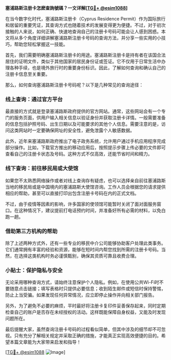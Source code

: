 **塞浦路斯注册卡怎麽查詢號碼？一文详解[[TG💪+ @esim1088](https://t.me/s/esim1088)]**

在当今数字化时代，塞浦路斯注册卡（Cyprus Residence Permit）作为国际旅行和居留的重要凭证，其查询方式也随着技术的发展变得更为便捷。不过，对于初次接触的人来说，如何正确、快速地查询自己的注册卡号码可能会让人感到困惑。本文将从多个角度详细讲解塞浦路斯注册卡号码的查询方法，并分享一些实用的小技巧，帮助您轻松掌握这一技能。

首先，我们需要明确塞浦路斯注册卡的用途。塞浦路斯注册卡是持有者在该国合法居住的证明文件，类似于其他国家的居民身份证或签证。它不仅用于日常生活中办理各种手续，也是境外旅行时的重要身份标识。因此，了解如何查询和确认自己的注册卡信息至关重要。

那么，如何查询塞浦路斯注册卡号码呢？以下是几种常见的查询途径：

### **线上查询：通过官方平台**
最直接的方式就是登录塞浦路斯政府提供的官方网站。通常，这些网站会有一个专门的服务页面，供用户输入相关信息以验证身份并获取注册卡详情。一般需要准备的信息包括护照号码、出生日期以及可能要求的其他个人信息。需要注意的是，访问这类网站时一定要确保网址的安全性，避免泄露个人敏感数据。

此外，近年来塞浦路斯政府推出了电子政务系统，允许用户通过手机应用程序完成部分操作。比如，下载官方推出的移动应用后，按照提示步骤上传必要的文件即可查看自己的注册卡状态及号码。这种方式不仅高效，还能节省时间和精力。

### **线下查询：前往移民局或大使馆**
如果您不太熟悉网络操作或者对线上查询存有疑虑，也可以选择亲自前往塞浦路斯当地的移民局或是中国境内的塞浦路斯大使馆咨询。工作人员会根据您的请求提供相应的帮助，甚至可以直接打印出包含注册卡号码在内的正式文档。

不过，由于疫情等因素的影响，许多国家的使领馆可能暂时关闭了面对面服务窗口。在这种情况下，建议提前打电话预约时间，并准备好所有必需的材料，以免白跑一趟。

### **借助第三方机构的帮助**
除了上述两种方式外，还有一些专业的移民中介公司能够协助客户处理此类事务。它们通常拥有丰富的经验和资源，能够在短时间内帮您找到所需的注册卡号码。当然，在选择这类机构时务必谨慎甄别，确保其资质可靠且收费合理。

### **小贴士：保护隐私与安全**
无论采用哪种查询方式，请始终注意保护个人隐私。例如，在使用公共Wi-Fi时不要随意点击链接；填写表格时只提供必要信息；收到陌生邮件或短信时保持警惕，防止上当受骗。如果发现任何异常情况，应立即停止操作并向相关部门报告。

另外，为了避免不必要的麻烦，平时最好将注册卡复印件妥善保存起来，同时定期检查自己的账户是否存在未经授权的活动。这样既能保障自身权益，又能及时发现问题所在。

最后提醒大家，虽然查询注册卡号码的过程看似简单，但其中涉及的细节却不可忽视。只有充分了解相关规定并采取正确的措施，才能真正实现高效便捷的目的。希望本篇文章能为大家带来启发和指导！

[[TG💪+ @esim1088](https://t.me/s/esim1088) ![Image](https://i.postimg.cc/4NQfJmqS/Snipaste-2025-05-13-00-14-12.png)]